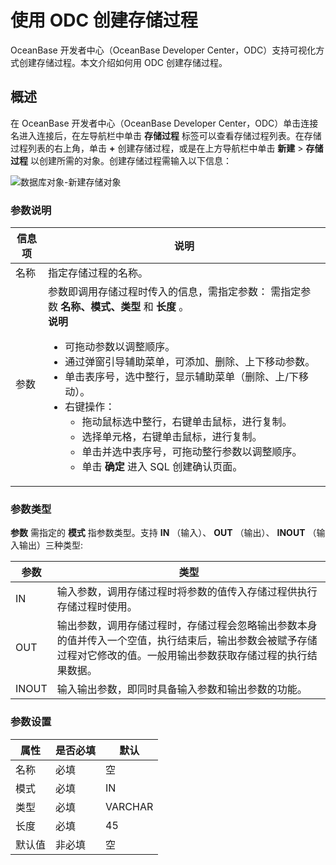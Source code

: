 # 使用 ODC 创建存储过程

OceanBase 开发者中心（OceanBase Developer Center，ODC）支持可视化方式创建存储过程。本文介绍如何用 ODC 创建存储过程。

## 概述

在 OceanBase 开发者中心（OceanBase Developer Center，ODC）单击连接名进入连接后，在左导航栏中单击 **存储过程** 标签可以查看存储过程列表。在存储过程列表的右上角，单击 **+** 创建存储过程，或是在上方导航栏中单击 **新建** \> **存储过程** 以创建所需的对象。创建存储过程需输入以下信息：

![数据库对象-新建存储对象](https://help-static-aliyun-doc.aliyuncs.com/assets/img/zh-CN/9471441361/p326068.png)

### 参数说明

| 信息项 |                                                                                                                                                                                                                                                                                                                                                             说明                                                                                                                                                                                                                                                                                                                                                             |
|-----|----------------------------------------------------------------------------------------------------------------------------------------------------------------------------------------------------------------------------------------------------------------------------------------------------------------------------------------------------------------------------------------------------------------------------------------------------------------------------------------------------------------------------------------------------------------------------------------------------------------------------------------------------------------------------------------------------------------------------|
| 名称  | 指定存储过程的名称。                                                                                                                                                                                                                                                                                                                                                                                                                                                                                                                                                                                                                                                                                                                 |
| 参数  | 参数即调用存储过程时传入的信息，需指定参数： 需指定参数 **名称、模式、类型** 和 **长度** 。 </br>**说明** </br> <ul><li>可拖动参数以调整顺序。</li><li>通过弹窗引导辅助菜单，可添加、删除、上下移动参数。</li><li> 单击表序号，选中整行，显示辅助菜单（删除、上/下移动）。 </li><li>右键操作：<ul><li> 拖动鼠标选中整行，右键单击鼠标，进行复制。  </li><li>选择单元格，右键单击鼠标，进行复制。</li><li> 单击并选中表序号，可拖动整行参数以调整顺序。  </li><li> 单击 **确定** 进入 SQL 创建确认页面。</li></ul></li></ul>    |

### 参数类型

**参数** 需指定的 **模式** 指参数类型。支持 **IN** （输入）、 **OUT** （输出）、 **INOUT** （输入输出）三种类型:

| **参数** |                                       **类型**                                       |
|--------|------------------------------------------------------------------------------------|
| IN     | 输入参数，调用存储过程时将参数的值传入存储过程供执行存储过程时使用。                                                 |
| OUT    | 输出参数，调用存储过程时，存储过程会忽略输出参数本身的值并传入一个空值，执行结束后，输出参数会被赋予存储过程对它修改的值。一般用输出参数获取存储过程的执行结果数据。 |
| INOUT  | 输入输出参数，即同时具备输入参数和输出参数的功能。                                                          |

### 参数设置

| 属性  | 是否必填 |   默认    |
|-----|------|---------|
| 名称  | 必填   | 空       |
| 模式  | 必填   | IN      |
| 类型  | 必填   | VARCHAR |
| 长度  | 必填   | 45      |
| 默认值 | 非必填  | 空       |
